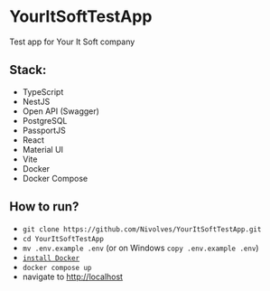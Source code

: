 # YourItSoftTestApp

Test app for Your It Soft company

## Stack:

- TypeScript
- NestJS
- Open API (Swagger)
- PostgreSQL
- PassportJS
- React
- Material UI
- Vite
- Docker
- Docker Compose

## How to run?

- `git clone https://github.com/Nivolves/YourItSoftTestApp.git`
- `cd YourItSoftTestApp`
- `mv .env.example .env` (or on Windows `copy .env.example .env`)
- [`install Docker`](https://docs.docker.com/engine/install/)
- `docker compose up`
- navigate to [http://localhost](http://localhost)
